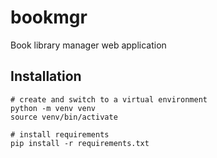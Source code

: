 # bookmgr
Book library manager web application
## Installation
```
# create and switch to a virtual environment
python -m venv venv
source venv/bin/activate

# install requirements
pip install -r requirements.txt
```
